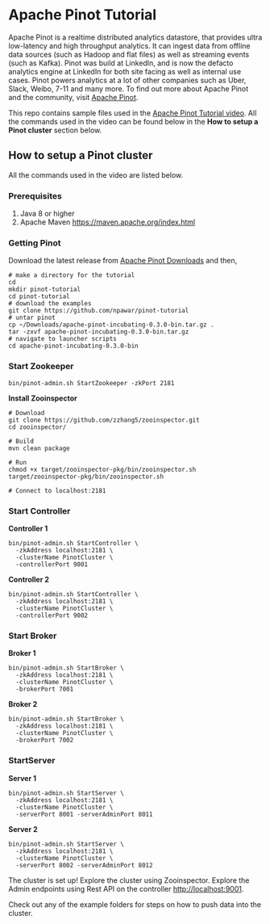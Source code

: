 # Apache Pinot Tutorial
 
Apache Pinot is a realtime distributed analytics datastore, that provides ultra low-latency and high throughput analytics. It can ingest data from offline data sources (such as Hadoop and flat files) as well as streaming events (such as Kafka). Pinot was build at LinkedIn, and is now the defacto analytics engine at LinkedIn for both site facing as well as internal use cases. Pinot powers analytics at a lot of other companies such as Uber, Slack, Weibo, 7-11 and many more.
To find out more about Apache Pinot and the community, visit [Apache Pinot](https://pinot.apache.org/).

This repo contains sample files used in the [Apache Pinot Tutorial video](). All the commands used in the video can be found below in the **How to setup a Pinot cluster** section below. 

## How to setup a Pinot cluster
All the commands used in the video are listed below. 

### Prerequisites
1. Java 8 or higher
2. Apache Maven https://maven.apache.org/index.html

### Getting Pinot

Download the latest release from [Apache Pinot Downloads](https://pinot.apache.org/download/) and then,

```
# make a directory for the tutorial
cd
mkdir pinot-tutorial
cd pinot-tutorial
# download the examples
git clone https://github.com/npawar/pinot-tutorial
# untar pinot
cp ~/Downloads/apache-pinot-incubating-0.3.0-bin.tar.gz .
tar -zxvf apache-pinot-incubating-0.3.0-bin.tar.gz
# navigate to launcher scripts
cd apache-pinot-incubating-0.3.0-bin
```

### Start Zookeeper

```
bin/pinot-admin.sh StartZookeeper -zkPort 2181
```

**Install Zooinspector**

```
# Download
git clone https://github.com/zzhang5/zooinspector.git
cd zooinspector/

# Build
mvn clean package

# Run
chmod +x target/zooinspector-pkg/bin/zooinspector.sh
target/zooinspector-pkg/bin/zooinspector.sh

# Connect to localhost:2181
```

### Start Controller

**Controller 1**
```
bin/pinot-admin.sh StartController \
  -zkAddress localhost:2181 \
  -clusterName PinotCluster \
  -controllerPort 9001
```

**Controller 2**
```
bin/pinot-admin.sh StartController \
  -zkAddress localhost:2181 \
  -clusterName PinotCluster \
  -controllerPort 9002
```

### Start Broker

**Broker 1**
```
bin/pinot-admin.sh StartBroker \
  -zkAddress localhost:2181 \
  -clusterName PinotCluster \
  -brokerPort 7001
```

**Broker 2**
```
bin/pinot-admin.sh StartBroker \
  -zkAddress localhost:2181 \
  -clusterName PinotCluster \
  -brokerPort 7002
```

### StartServer

**Server 1**
```
bin/pinot-admin.sh StartServer \
  -zkAddress localhost:2181 \
  -clusterName PinotCluster \
  -serverPort 8001 -serverAdminPort 8011
```

**Server 2**
```
bin/pinot-admin.sh StartServer \
  -zkAddress localhost:2181 \
  -clusterName PinotCluster \
  -serverPort 8002 -serverAdminPort 8012
```

The cluster is set up! Explore the cluster using Zooinspector. Explore the Admin endpoints using Rest API on the controller [http://localhost:9001](http://localhost:9001).

Check out any of the example folders for steps on how to push data into the cluster.








